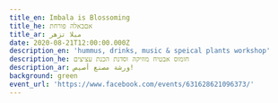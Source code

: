 ```yaml
---
title_en: Imbala is Blossoming
title_he: אםבאלה פורחת
title_ar: مبلا تزهر
date: 2020-08-21T12:00:00.000Z
description_en: 'hummus, drinks, music & speical plants workshop'
description_he: חומוס אבטיח מוזיקה וסדנת הכנת עציצים
description_ar: ورشة مصنع أصيص!
background: green
event_url: 'https://www.facebook.com/events/631628621096373/'
---
```



